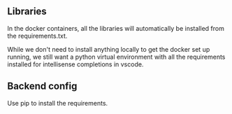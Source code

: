 ## Libraries
In the docker containers, all the libraries will automatically be installed from the requirements.txt.

While we don't need to install anything locally to get the docker set up running, we still want a python virtual environment with all the requirements installed for intellisense completions in vscode.

## Backend config

Use pip to install the requirements.

